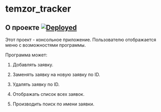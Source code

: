 # temzor_tracker

## О проекте [![Deployed](https://github.com/Temzor/temzor_tracker/actions/workflows/maven.yml/badge.svg)](https://github.com/Temzor/temzor_tracker/actions/workflows/maven.yml)

Этот проект - консольное приложение. Пользователю отображается меню с возможностями программы.

Программа может:

1. Добавлять заявку.

1. Заменять заявку на новую заявку по ID.

1. Удалять заявку по ID.

1. Отображать список всех заявок.

1. Производить поиск по имени заявки.
